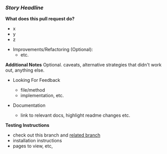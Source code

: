 ### _Story Headline_

**What does this pull request do?**

-   x
-   y
-   z

*   Improvements/Refactoring (Optional):
    -   etc.

**Additional Notes**
Optional. caveats, alternative strategies that didn't work out, anything else.

-   Looking For Feedback

    -   file/method
    -   implementation, etc.

-   Documentation
    -   link to relevant docs, highlight readme changes etc.

**Testing Instructions**

-   check out this branch and [related branch](branch_url)
-   installation instructions
-   pages to view, etc,
